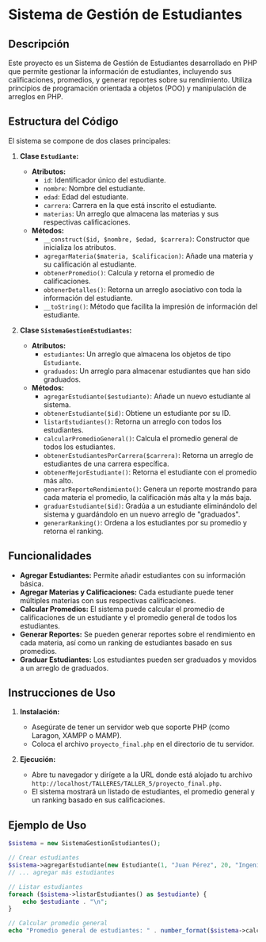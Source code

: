 # Sistema de Gestión de Estudiantes

## Descripción

Este proyecto es un Sistema de Gestión de Estudiantes desarrollado en PHP que permite gestionar la información de estudiantes, incluyendo sus calificaciones, promedios, y generar reportes sobre su rendimiento. Utiliza principios de programación orientada a objetos (POO) y manipulación de arreglos en PHP.

## Estructura del Código

El sistema se compone de dos clases principales:

1. **Clase `Estudiante`:**
   - **Atributos:**
     - `id`: Identificador único del estudiante.
     - `nombre`: Nombre del estudiante.
     - `edad`: Edad del estudiante.
     - `carrera`: Carrera en la que está inscrito el estudiante.
     - `materias`: Un arreglo que almacena las materias y sus respectivas calificaciones.
   - **Métodos:**
     - `__construct($id, $nombre, $edad, $carrera)`: Constructor que inicializa los atributos.
     - `agregarMateria($materia, $calificacion)`: Añade una materia y su calificación al estudiante.
     - `obtenerPromedio()`: Calcula y retorna el promedio de calificaciones.
     - `obtenerDetalles()`: Retorna un arreglo asociativo con toda la información del estudiante.
     - `__toString()`: Método que facilita la impresión de información del estudiante.

2. **Clase `SistemaGestionEstudiantes`:**
   - **Atributos:**
     - `estudiantes`: Un arreglo que almacena los objetos de tipo `Estudiante`.
     - `graduados`: Un arreglo para almacenar estudiantes que han sido graduados.
   - **Métodos:**
     - `agregarEstudiante($estudiante)`: Añade un nuevo estudiante al sistema.
     - `obtenerEstudiante($id)`: Obtiene un estudiante por su ID.
     - `listarEstudiantes()`: Retorna un arreglo con todos los estudiantes.
     - `calcularPromedioGeneral()`: Calcula el promedio general de todos los estudiantes.
     - `obtenerEstudiantesPorCarrera($carrera)`: Retorna un arreglo de estudiantes de una carrera específica.
     - `obtenerMejorEstudiante()`: Retorna el estudiante con el promedio más alto.
     - `generarReporteRendimiento()`: Genera un reporte mostrando para cada materia el promedio, la calificación más alta y la más baja.
     - `graduarEstudiante($id)`: Gradúa a un estudiante eliminándolo del sistema y guardándolo en un nuevo arreglo de "graduados".
     - `generarRanking()`: Ordena a los estudiantes por su promedio y retorna el ranking.

## Funcionalidades

- **Agregar Estudiantes:** Permite añadir estudiantes con su información básica.
- **Agregar Materias y Calificaciones:** Cada estudiante puede tener múltiples materias con sus respectivas calificaciones.
- **Calcular Promedios:** El sistema puede calcular el promedio de calificaciones de un estudiante y el promedio general de todos los estudiantes.
- **Generar Reportes:** Se pueden generar reportes sobre el rendimiento en cada materia, así como un ranking de estudiantes basado en sus promedios.
- **Graduar Estudiantes:** Los estudiantes pueden ser graduados y movidos a un arreglo de graduados.

## Instrucciones de Uso

1. **Instalación:**
   - Asegúrate de tener un servidor web que soporte PHP (como Laragon, XAMPP o MAMP).
   - Coloca el archivo `proyecto_final.php` en el directorio de tu servidor.

2. **Ejecución:**
   - Abre tu navegador y dirígete a la URL donde está alojado tu archivo `http://localhost/TALLERES/TALLER_5/proyecto_final.php`.
   - El sistema mostrará un listado de estudiantes, el promedio general y un ranking basado en sus calificaciones.

## Ejemplo de Uso

```php
$sistema = new SistemaGestionEstudiantes();

// Crear estudiantes
$sistema->agregarEstudiante(new Estudiante(1, "Juan Pérez", 20, "Ingeniería"));
// ... agregar más estudiantes

// Listar estudiantes
foreach ($sistema->listarEstudiantes() as $estudiante) {
    echo $estudiante . "\n";
}

// Calcular promedio general
echo "Promedio general de estudiantes: " . number_format($sistema->calcularPromedioGeneral(), 2) . "\n";
